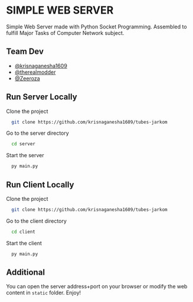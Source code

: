 # SIMPLE WEB SERVER

Simple Web Server made with Python Socket Programming. Assembled to fulfill Major Tasks of Computer Network subject.

## Team Dev

- [@krisnaganesha1609](https://www.github.com/krisnaganesha1609)
- [@therealmodder](https://www.github.com/riarumoda)
- [@Zeeroza](https://www.github.com/Zeeroza)

## Run Server Locally

Clone the project

```bash
  git clone https://github.com/krisnaganesha1609/tubes-jarkom
```

Go to the server directory

```bash
  cd server
```

Start the server

```bash
  py main.py
```

## Run Client Locally

Clone the project

```bash
  git clone https://github.com/krisnaganesha1609/tubes-jarkom
```

Go to the client directory

```bash
  cd client
```

Start the client

```bash
  py main.py
```

## Additional

You can open the server address+port on your browser or modify the web content in `static` folder. Enjoy!
